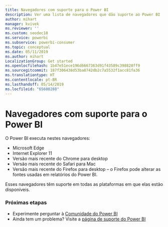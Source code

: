 ```yaml
---
title: Navegadores com suporte para o Power BI
description: Ver uma lista de navegadores que dão suporte ao Power BI
author: mihart
manager: kvivek
ms.reviewer: ''
ms.custom: seodec18
ms.service: powerbi
ms.subservice: powerbi-consumer
ms.topic: conceptual
ms.date: 05/11/2019
ms.author: mihart
LocalizationGroup: Get started
ms.openlocfilehash: 1b47e51ece196d6667363d91f43589c398828ff9
ms.sourcegitcommit: 187f306438d53ba8742db2c7a5532f1acc81fa36
ms.translationtype: HT
ms.contentlocale: pt-BR
ms.lasthandoff: 05/14/2019
ms.locfileid: "65608288"
---
```

# <a name="supported-browsers-for-power-bi"></a>Navegadores com suporte para o Power BI
O Power BI executa nestes navegadores:

* Microsoft Edge
* Internet Explorer 11
* Versão mais recente do Chrome para desktop
* Versão mais recente do Safari para Mac
* Versão mais recente do Firefox para desktop – o Firefox pode alterar as fontes usadas em relatórios do Power BI.

Esses navegadores têm suporte em todas as plataformas em que elas estão disponíveis.

### <a name="next-steps"></a>Próximas etapas
* Experimente perguntar à [Comunidade do Power BI](http://community.powerbi.com/)
* Ainda tem um problema? Visite a [página de suporte do Power BI](https://powerbi.microsoft.com/support/)

